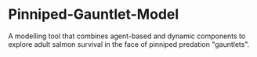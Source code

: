 # Pinniped-Gauntlet-Model
A modelling tool that combines agent-based and dynamic components to explore adult salmon survival in the face of pinniped predation "gauntlets".
